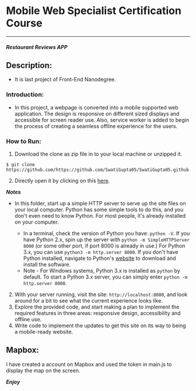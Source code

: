 # Mobile Web Specialist Certification Course
----
####  _Restaurant Reviews APP_

## Description:

* It is last project of Front-End Nanodegree.

### Introduction:

* In this project, a webpage is converted into a mobile supported web application. The design is responsive on different sized displays and accessible for screen reader use. Also, service worker is added to begin the process of creating a seamless offline experience for the users.

### How to Run:

1. Download the clone as zip file in to your local machine or unzipped it.
```
$ git clone https://github.com/https://github.com/SwatiGupta05/SwatiGupta05.github.io

```
2. Directly open it by clicking on this [here](https://swatigupta05.github.io/).

***Notes***

* In this folder, start up a simple HTTP server to serve up the site files on your local computer. Python has some simple tools to do this, and you don't even need to know Python. For most people, it's already installed on your computer.

    * In a terminal, check the version of Python you have: `python -V`. If you have Python 2.x, spin up the server with `python -m SimpleHTTPServer 8000` (or some other port, if port 8000 is already in use.) For Python 3.x, you can use `python3 -m http.server 8000`. If you don't have Python installed, navigate to Python's [website](https://www.python.org/) to download and install the software.
   * Note -  For Windows systems, Python 3.x is installed as `python` by default. To start a Python 3.x server, you can simply enter `python -m http.server 8000`.
2. With your server running, visit the site: `http://localhost:8000`, and look around for a bit to see what the current experience looks like.
3. Explore the provided code, and start making a plan to implement the required features in three areas: responsive design, accessibility and offline use.
4. Write code to implement the updates to get this site on its way to being a mobile-ready website.

## Mapbox:
I have created a account on Mapbox and used the token in main.js to display the map on the screen.

***Enjoy***
